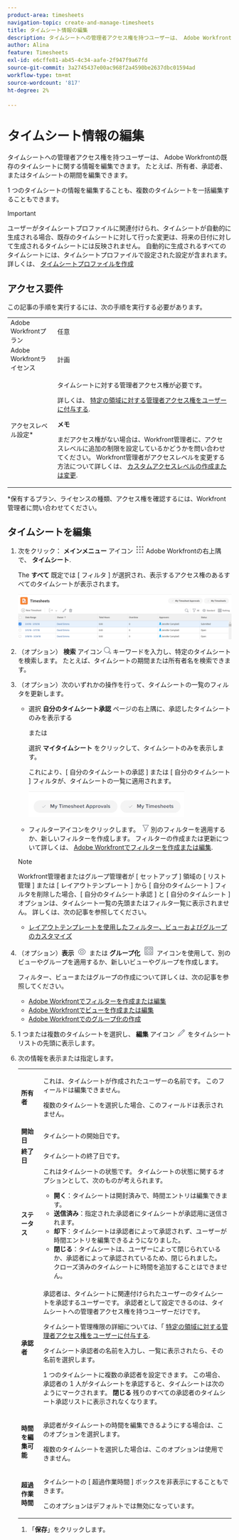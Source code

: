 ```yaml
---
product-area: timesheets
navigation-topic: create-and-manage-timesheets
title: タイムシート情報の編集
description: タイムシートへの管理者アクセス権を持つユーザーは、 Adobe Workfrontの既存のタイムシートに関する情報を編集できます。 たとえば、所有者、承認者、またはタイムシートの期間を編集できます。
author: Alina
feature: Timesheets
exl-id: e6cffe81-ab45-4c34-aafe-2f947f9a67fd
source-git-commit: 3a2745437e00ac968f2a4590be2637dbc01594ad
workflow-type: tm+mt
source-wordcount: '817'
ht-degree: 2%

---
```


# タイムシート情報の編集

タイムシートへの管理者アクセス権を持つユーザーは、 Adobe Workfrontの既存のタイムシートに関する情報を編集できます。 たとえば、所有者、承認者、またはタイムシートの期間を編集できます。

1 つのタイムシートの情報を編集することも、複数のタイムシートを一括編集することもできます。

>[!IMPORTANT]
>
>ユーザーがタイムシートプロファイルに関連付けられ、タイムシートが自動的に生成される場合、既存のタイムシートに対して行った変更は、将来の日付に対して生成されるタイムシートには反映されません。 自動的に生成されるすべてのタイムシートには、タイムシートプロファイルで設定された設定が含まれます。 詳しくは、 [タイムシートプロファイルを作成](../create-and-manage-timesheets/create-timesheet-profiles.md)


## アクセス要件

この記事の手順を実行するには、次の手順を実行する必要があります。

<table style="table-layout:auto"> 
 <col> 
 <col> 
 <tbody> 
  <tr> 
   <td role="rowheader">Adobe Workfrontプラン</td> 
   <td> <p>任意</p> </td> 
  </tr> 
  <tr> 
   <td role="rowheader">Adobe Workfrontライセンス</td> 
   <td> <p>計画 </p> </td> 
  </tr> 
  <tr> 
   <td role="rowheader">アクセスレベル設定*</td> 
   <td> <p>タイムシートに対する管理者アクセス権が必要です。 </p> <p>詳しくは、 <a href="../../administration-and-setup/add-users/configure-and-grant-access/grant-users-admin-access-certain-areas.md" class="MCXref xref">特定の領域に対する管理者アクセス権をユーザーに付与する</a>.</p> <p><b>メモ</b>

まだアクセス権がない場合は、Workfront管理者に、アクセスレベルに追加の制限を設定しているかどうかを問い合わせてください。 Workfront管理者がアクセスレベルを変更する方法について詳しくは、 <a href="../../administration-and-setup/add-users/configure-and-grant-access/create-modify-access-levels.md" class="MCXref xref">カスタムアクセスレベルの作成または変更</a>.</p> </td>
</tr> 
 </tbody> 
</table>

&#42;保有するプラン、ライセンスの種類、アクセス権を確認するには、Workfront管理者に問い合わせてください。

## タイムシートを編集

1. 次をクリック： **メインメニュー** アイコン ![](assets/main-menu-icon.png) Adobe Workfrontの右上隅で、 **タイムシート**.

   The **すべて** 既定では [ フィルタ ] が選択され、表示するアクセス権のあるすべてのタイムシートが表示されます。

   ![](assets/timesheet-list-one-timesheet-selected-nwe-350x70.png)

1. （オプション） **検索** アイコン ![](assets/search-icon.png) キーワードを入力し、特定のタイムシートを検索します。 たとえば、タイムシートの期間または所有者名を検索できます。

1. （オプション）次のいずれかの操作を行って、タイムシートの一覧のフィルタを更新します。

   * 選択 **自分のタイムシート承認** ページの右上隅に、承認したタイムシートのみを表示する

     または

     選択 **マイタイムシート** をクリックして、タイムシートのみを表示します。

     これにより、[ 自分のタイムシートの承認 ] または [ 自分のタイムシート ] フィルタが、タイムシートの一覧に適用されます。

     ![](assets/my-timesheet-approvals-my-timesheets-pills-on-timesheets-list-nwe-350x58.png)

   * フィルターアイコンをクリックします。 ![](assets/filter-nwepng.png) 別のフィルターを適用するか、新しいフィルターを作成します。 フィルターの作成または更新について詳しくは、 [Adobe Workfrontでフィルターを作成または編集](../../reports-and-dashboards/reports/reporting-elements/create-filters.md).

   >[!NOTE]
   >
   >Workfront管理者またはグループ管理者が [ セットアップ ] 領域の [ リスト管理 ] または [ レイアウトテンプレート ] から [ 自分のタイムシート ] フィルタを削除した場合、[ 自分のタイムシート承認 ] と [ 自分のタイムシート ] オプションは、タイムシート一覧の先頭またはフィルタ一覧に表示されません。 詳しくは、次の記事を参照してください。
   >
   >   
   >   
   * [レイアウトテンプレートを使用したフィルター、ビューおよびグループのカスタマイズ](../../administration-and-setup/customize-workfront/use-layout-templates/customize-fvg-list-controls-layout-template.md)
   >   
   >

1. （オプション）**表示** ![](assets/view-icon.png) または **グループ化** ![](assets/grouping.png) アイコンを使用して、別のビューやグループを適用するか、新しいビューやグループを作成します。

   フィルター、ビューまたはグループの作成について詳しくは、次の記事を参照してください。

   * [Adobe Workfrontでフィルターを作成または編集](../../reports-and-dashboards/reports/reporting-elements/create-filters.md)
   * [Adobe Workfrontでビューを作成または編集](../../reports-and-dashboards/reports/reporting-elements/create-edit-views.md)
   * [Adobe Workfrontでのグループ化の作成](../../reports-and-dashboards/reports/reporting-elements/create-groupings.md)

1. 1 つまたは複数のタイムシートを選択し、 **編集** アイコン ![](assets/edit-icon.png) をタイムシートリストの先頭に表示します。
1. 次の情報を表示または指定します。

   <table style="table-layout:auto"> 
    <col> 
    <col> 
    <tbody> 
     <tr> 
      <td role="rowheader"><strong>所有者</strong> </td> 
      <td> <p>これは、タイムシートが作成されたユーザーの名前です。 このフィールドは編集できません。 </p> <p>複数のタイムシートを選択した場合、このフィールドは表示されません。 </p> </td> 
     </tr> 
     <tr> 
      <td role="rowheader"><strong>開始日</strong> </td> 
      <td>タイムシートの開始日です。</td> 
     </tr> 
     <tr> 
      <td role="rowheader"><strong>終了日</strong> </td> 
      <td> タイムシートの終了日です。</td> 
     </tr>
<tr> 
      <td role="rowheader"><strong>ステータス</strong> </td> 
      <td> これはタイムシートの状態です。
      タイムシートの状態に関するオプションとして、次のものが考えられます。 
      <ul><li><b>開く</b>：タイムシートは開封済みで、時間エントリは編集できます。</li>
      <li><b>送信済み</b>：指定された承認者にタイムシートが承認用に送信されます。</li>
      <li><b>却下</b>：タイムシートは承認者によって承認されず、ユーザーが時間エントリを編集できるようになりました。</li>
      <li><b>閉じる</b>：タイムシートは、ユーザーによって閉じられているか、承認者によって承認されているため、閉じられました。 クローズ済みのタイムシートに時間を追加することはできません。</li>
   </td> 
     </tr> 
     <tr> 
      <td role="rowheader"><strong>承認者</strong> </td> 
      <td> <p>承認者は、タイムシートに関連付けられたユーザーのタイムシートを承認するユーザーです。 承認者として設定できるのは、タイムシートへの管理者アクセス権を持つユーザーだけです。 </p> <p>タイムシート管理権限の詳細については、「 <a href="../../administration-and-setup/add-users/configure-and-grant-access/grant-users-admin-access-certain-areas.md" class="MCXref xref">特定の領域に対する管理者アクセス権をユーザーに付与する</a>.</p> <p>タイムシート承認者の名前を入力し、一覧に表示されたら、その名前を選択します。</p> <p>1 つのタイムシートに複数の承認者を設定できます。 この場合、承認者の 1 人がタイムシートを承認すると、タイムシートは次のようにマークされます。 <strong>閉じる</strong> 残りのすべての承認者のタイムシート承認リストに表示されなくなります。</p> </td> 
     </tr> 
     <tr> 
      <td role="rowheader"><strong>時間を編集可能</strong> </td> 
      <td> <p>承認者がタイムシートの時間を編集できるようにする場合は、このオプションを選択します。</p> <p>複数のタイムシートを選択した場合は、このオプションは使用できません。 </p> </td> 
     </tr> 
     <tr data-mc-conditions=""> 
      <td role="rowheader"><span style="font-weight: bold;">超過作業時間</span> </td> 
      <td> <p>タイムシートの [ 超過作業時間 ] ボックスを非表示にすることもできます。</p> <p>このオプションはデフォルトでは無効になっています。</p> </td> 
     </tr> 
    </tbody> 
   </table>

1. 「**保存**」をクリックします。
